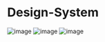 # Design-System

![image](https://user-images.githubusercontent.com/107158785/196264427-c37fcbe9-e249-4e47-9df9-d7b3feb1efcc.png)
![image](https://user-images.githubusercontent.com/107158785/196264476-825a0e7a-ad6c-4fb9-982f-ebbadc13f17b.png)
![image](https://user-images.githubusercontent.com/107158785/196264540-b1f33914-2513-40bf-9b4c-5fd02aa171e7.png)

